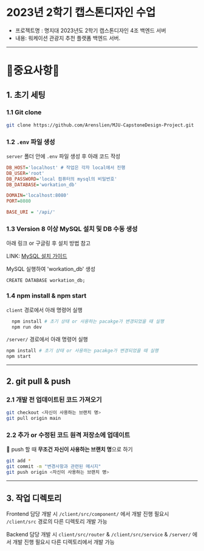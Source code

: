 # 2023년 2학기 캡스톤디자인 수업

* 프로젝트명 : 명지대 2023년도 2학기 캡스톤디자인 4조 백엔드 서버
* 내용: 워케이션 관광지 추천 플랫폼 백엔드 서버.

--------------

# 🚨중요사항🚨

## 1. 초기 세팅

### 1.1 Git clone

```bash
git clone https://github.com/Arenslien/MJU-CapstoneDesign-Project.git
```

### 1.2 `.env` 파일 생성

`server` 폴더 안에 `.env` 파일 생성 후 아래 코드 작성

```ini
DB_HOST='localhost' # 작업은 각자 local에서 진행
DB_USER='root'
DB_PASSWORD='local 컴퓨터의 mysql의 비밀번호'
DB_DATABASE='workation_db'

DOMAIN='localhost:8080' 
PORT=8080

BASE_URI = '/api/'
```

### 1.3 Version 8 이상 MySQL 설치 및 DB 수동 생성

아래 링크 or 구글링 후 설치 방법 참고

LINK: [MySQL 설치 가이드](https://hongong.hanbit.co.kr/mysql-%EB%8B%A4%EC%9A%B4%EB%A1%9C%EB%93%9C-%EB%B0%8F-%EC%84%A4%EC%B9%98%ED%95%98%EA%B8%B0mysql-community-8-0/)

MySQL 실행하여 'workation_db' 생성

```mysql
CREATE DATABASE workation_db;
```

### 1.4 npm install & npm start

`client` 경로에서 아래 명령어 실행

```bash
  npm install # 초기 상태 or 사용하는 pacakge가 변경되었을 때 실행
  npm run dev
```

`/server/` 경로에서 아래 명령어 실행

```bash
npm install # 초기 상태 or 사용하는 pacakge가 변경되었을 때 실행
npm start
```

--------------

## 2. git pull & push

### 2.1 개발 전 업데이트된 코드 가져오기

```bash
git checkout <자신이 사용하는 브랜치 명>
git pull origin main
```

### 2.2 추가 or 수정된 코드 원격 저장소에 업데이트

🚨 push 할 때 **무조건** **자신이 사용하는 브랜치 명**으로 하기

```bash
git add *
git commit -m "변경사항과 관련된 메시지"
git push origin <자신이 사용하는 브랜치 명>
```

--------------

## 3. 작업 디렉토리

Frontend 담당 개발 시 `/client/src/component/` 에서 개발 진행
필요시 `/client/src` 경로의 다른 디렉토리 개발 가능

Backend 담당 개발 시 `client/src/router` & `/client/src/service` & `/server/` 에서 개발 진행
필요시 다른 디렉토리에서 개발 가능
